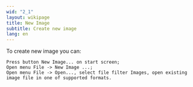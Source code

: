 ```yaml
---
wid: "2_1"
layout: wikipage
title: New Image
subtitle: Create new image
lang: en
---
```

To create new image you can:

    Press button New Image... on start screen;
    Open menu File -> New Image ...;
    Open menu File -> Open..., select file filter Images, open existing image file in one of supported formats.
